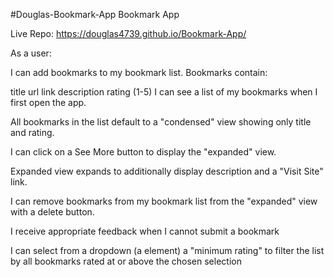 #Douglas-Bookmark-App Bookmark App

Live Repo: https://douglas4739.github.io/Bookmark-App/

As a user:

I can add bookmarks to my bookmark list. Bookmarks contain:

title url link description rating (1-5) I can see a list of my bookmarks when I first open the app.

All bookmarks in the list default to a "condensed" view showing only title and rating.

I can click on a See More button to display the "expanded" view.

Expanded view expands to additionally display description and a "Visit Site" link.

I can remove bookmarks from my bookmark list from the "expanded" view with a delete button.

I receive appropriate feedback when I cannot submit a bookmark

I can select from a dropdown (a element) a "minimum rating" to filter the list by all bookmarks rated at or above the chosen selection
